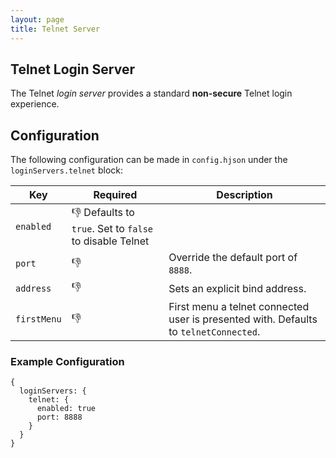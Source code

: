 ```yaml
---
layout: page
title: Telnet Server
---
```

## Telnet Login Server
The Telnet *login server* provides a standard **non-secure** Telnet login experience.

## Configuration
The following configuration can be made in `config.hjson` under the `loginServers.telnet` block:

| Key | Required | Description |
|------|----------|-------------|
| `enabled` | :-1: Defaults to `true`. Set to `false` to disable Telnet |
| `port` | :-1: | Override the default port of `8888`. |
| `address` | :-1: | Sets an explicit bind address. |
| `firstMenu` | :-1: | First menu a telnet connected user is presented with. Defaults to `telnetConnected`. |

### Example Configuration
```hjson
{
  loginServers: {
    telnet: {
      enabled: true
      port: 8888
    }
  }
}
```


